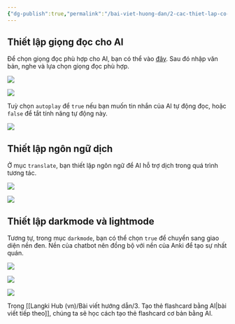```yaml
---
{"dg-publish":true,"permalink":"/bai-viet-huong-dan/2-cac-thiet-lap-co-ban-trong-langki/"}
---
```


## Thiết lập giọng đọc cho AI

Để chọn giọng đọc phù hợp cho AI, bạn có thể vào [đây](https://huggingface.co/spaces/Mrntn/Edge-TTS-Text-to-Speech). Sau đó nhập văn bản, nghe và lựa chọn giọng đọc phù hợp. 

![](https://i.imgur.com/wbQZAEI.png)

![](https://i.imgur.com/1Xnc191.png)

Tuỳ chọn `autoplay` để `true` nếu bạn muốn tin nhắn của AI tự động đọc, hoặc `false` để tắt tính năng tự động này.

![](https://i.imgur.com/6adawy7.png)

## Thiết lập ngôn ngữ dịch

Ở mục `translate`, bạn thiết lập ngôn ngữ để AI hỗ trợ dịch trong quá trình tương tác.

![](https://i.imgur.com/UQ1xe6n.png)

![](https://i.imgur.com/VKnHjXg.png)

## Thiết lập darkmode và lightmode

Tương tự, trong mục `darkmode`, bạn có thể chọn `true` để chuyển sang giao diện nền đen. Nền của chatbot nên đồng bộ với nền của Anki để tạo sự nhất quán.

![](https://i.imgur.com/TxWdaug.png)

![](https://i.imgur.com/wAA1qXE.png)

![](https://i.imgur.com/ITbz5Qv.png)

Trong [[Langki Hub (vn)/Bài viết hướng dẫn/3. Tạo thẻ flashcard bằng AI\|bài viết tiếp theo]], chúng ta sẽ học cách tạo thẻ flashcard cơ bản bằng AI.